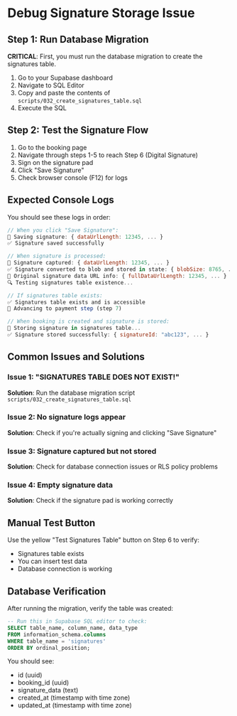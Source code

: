 # Debug Signature Storage Issue

## Step 1: Run Database Migration

**CRITICAL**: First, you must run the database migration to create the signatures table.

1. Go to your Supabase dashboard
2. Navigate to SQL Editor
3. Copy and paste the contents of `scripts/032_create_signatures_table.sql`
4. Execute the SQL

## Step 2: Test the Signature Flow

1. Go to the booking page
2. Navigate through steps 1-5 to reach Step 6 (Digital Signature)
3. Sign on the signature pad
4. Click "Save Signature"
5. Check browser console (F12) for logs

## Expected Console Logs

You should see these logs in order:

```javascript
// When you click "Save Signature":
💾 Saving signature: { dataUrlLength: 12345, ... }
✅ Signature saved successfully

// When signature is processed:
📝 Signature captured: { dataUrlLength: 12345, ... }
✅ Signature converted to blob and stored in state: { blobSize: 8765, ... }
📝 Original signature data URL info: { fullDataUrlLength: 12345, ... }
🔍 Testing signatures table existence...

// If signatures table exists:
✅ Signatures table exists and is accessible
🚀 Advancing to payment step (step 7)

// When booking is created and signature is stored:
💾 Storing signature in signatures table...
✅ Signature stored successfully: { signatureId: "abc123", ... }
```

## Common Issues and Solutions

### Issue 1: "SIGNATURES TABLE DOES NOT EXIST!"
**Solution**: Run the database migration script `scripts/032_create_signatures_table.sql`

### Issue 2: No signature logs appear
**Solution**: Check if you're actually signing and clicking "Save Signature"

### Issue 3: Signature captured but not stored
**Solution**: Check for database connection issues or RLS policy problems

### Issue 4: Empty signature data
**Solution**: Check if the signature pad is working correctly

## Manual Test Button

Use the yellow "Test Signatures Table" button on Step 6 to verify:
- Signatures table exists
- You can insert test data
- Database connection is working

## Database Verification

After running the migration, verify the table was created:

```sql
-- Run this in Supabase SQL editor to check:
SELECT table_name, column_name, data_type 
FROM information_schema.columns 
WHERE table_name = 'signatures' 
ORDER BY ordinal_position;
```

You should see:
- id (uuid)
- booking_id (uuid)
- signature_data (text)
- created_at (timestamp with time zone)
- updated_at (timestamp with time zone)
